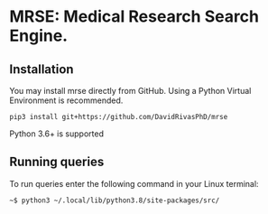 # MRSE: Medical Research Search Engine.

## Installation

You may install mrse directly from GitHub. Using a Python Virtual Environment is recommended.

    pip3 install git+https://github.com/DavidRivasPhD/mrse

Python 3.6+ is supported


## Running queries
To run queries enter the following command in your Linux terminal:

  ` ~$ python3 ~/.local/lib/python3.8/site-packages/src/ `
       




